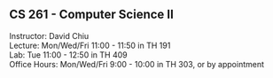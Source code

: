 ## CS 261 - Computer Science II

Instructor: David Chiu\
Lecture: Mon/Wed/Fri 11:00 - 11:50 in TH 191\
Lab: Tue 11:00 - 12:50 in TH 409\
Office Hours: Mon/Wed/Fri 9:00 - 10:00 in TH 303, or by appointment


<!-- David's schedule generator! Do not touch -->
<div id="schedule">&nbsp;</div>
<script type="text/javascript" src="../calendar.js"></script>
<script type="text/javascript" src="schedule.js"></script>
<!-- End -->
